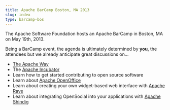 ```yaml
---
title: Apache BarCamp Boston, MA 2013
slug: index
type: barcamp-bos
---
```


The Apache Software Foundation hosts an Apache BarCamp in Boston, MA 
on May 19th, 2013.  

Being a BarCamp event, the agenda is ultimately determined by **you**, the attendees 
but we already anticipate great discussions on...

* [The Apache Way](https://incubator.apache.org/learn/theapacheway.html)
* The [Apache Incubator](https://incubator.apache.org/)
* Learn how to get started contributing to open source software
* Learn about [Apache OpenOffice](https://openoffice.apache.org) 
* Learn about creating your own widget-based web interface with [Apache Rave](https://rave.apache.org)
* Learn about integrating OpenSocial into your applications with [Apache Shindig](https://shindig.apache.org)
